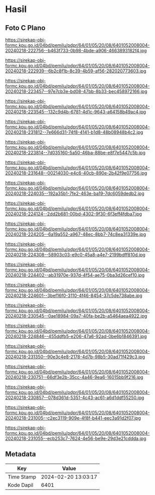 # Hasil

## Foto C Plano

https://sirekap-obj-formc.kpu.go.id/04bd/pemilu/pdpr/64/01/05/20/08/6401052008004-20240218-222756--b463f733-0b98-4bde-a906-4663893182f4.jpg

https://sirekap-obj-formc.kpu.go.id/04bd/pemilu/pdpr/64/01/05/20/08/6401052008004-20240218-222939--6b2c8f1b-8c39-4b59-af56-282020773603.jpg

https://sirekap-obj-formc.kpu.go.id/04bd/pemilu/pdpr/64/01/05/20/08/6401052008004-20240218-223457--97e7cb3e-bd08-47bb-8b33-bec458972166.jpg

https://sirekap-obj-formc.kpu.go.id/04bd/pemilu/pdpr/64/01/05/20/08/6401052008004-20240218-223545--132c9d4b-6781-4d1c-9643-a64158b49ac4.jpg

https://sirekap-obj-formc.kpu.go.id/04bd/pemilu/pdpr/64/01/05/20/08/6401052008004-20240218-231812--7e666d31-74f8-4141-b1d8-48b08948b4c2.jpg

https://sirekap-obj-formc.kpu.go.id/04bd/pemilu/pdpr/64/01/05/20/08/6401052008004-20240218-223814--7d035160-5a50-46ba-88be-e8f7e5447c5b.jpg

https://sirekap-obj-formc.kpu.go.id/04bd/pemilu/pdpr/64/01/05/20/08/6401052008004-20240218-231648--00214030-e4c6-40cb-890e-2b42f9e07756.jpg

https://sirekap-obj-formc.kpu.go.id/04bd/pemilu/pdpr/64/01/05/20/08/6401052008004-20240218-224035--192a35b1-7fe2-463e-ba19-7dc6059dedb2.jpg

https://sirekap-obj-formc.kpu.go.id/04bd/pemilu/pdpr/64/01/05/20/08/6401052008004-20240218-224124--2dd2b681-00bd-4302-9f30-6f3eff4fdba7.jpg

https://sirekap-obj-formc.kpu.go.id/04bd/pemilu/pdpr/64/01/05/20/08/6401052008004-20240218-224205--6a19a552-a967-48ec-8bb7-74c8ea31339e.jpg

https://sirekap-obj-formc.kpu.go.id/04bd/pemilu/pdpr/64/01/05/20/08/6401052008004-20240218-224308--58903c03-e9c0-45a8-a4e7-2199bdff810d.jpg

https://sirekap-obj-formc.kpu.go.id/04bd/pemilu/pdpr/64/01/05/20/08/6401052008004-20240218-224402--ab31970e-937d-4f54-ae75-0ba3d26cef10.jpg

https://sirekap-obj-formc.kpu.go.id/04bd/pemilu/pdpr/64/01/05/20/08/6401052008004-20240218-224601--3bef16f0-3110-4f46-8454-37c5de738abe.jpg

https://sirekap-obj-formc.kpu.go.id/04bd/pemilu/pdpr/64/01/05/20/08/6401052008004-20240218-230545--0ae18984-09a7-40fa-be2b-a5464aea4922.jpg

https://sirekap-obj-formc.kpu.go.id/04bd/pemilu/pdpr/64/01/05/20/08/6401052008004-20240218-224846--455ddfb5-e206-47a6-92ad-0be6b1846391.jpg

https://sirekap-obj-formc.kpu.go.id/04bd/pemilu/pdpr/64/01/05/20/08/6401052008004-20240218-231350--90e3c4e8-2178-4d7b-98b5-30ad71f429c3.jpg

https://sirekap-obj-formc.kpu.go.id/04bd/pemilu/pdpr/64/01/05/20/08/6401052008004-20240218-230751--66df3e2b-35cc-4a46-9ea6-16015bb9f216.jpg

https://sirekap-obj-formc.kpu.go.id/04bd/pemilu/pdpr/64/01/05/20/08/6401052008004-20240218-230857--078d361d-5351-4c43-ac61-a6d1ddf55250.jpg

https://sirekap-obj-formc.kpu.go.id/04bd/pemilu/pdpr/64/01/05/20/08/6401052008004-20240218-231005--c2ec3119-909e-4f8f-b441-eec3a91d2f07.jpg

https://sirekap-obj-formc.kpu.go.id/04bd/pemilu/pdpr/64/01/05/20/08/6401052008004-20240218-231055--ecb253c7-7624-4e56-be9e-29d3e21cddda.jpg


## Metadata

| Key        | Value               |
| ---------- | ------------------- |
| Time Stamp | 2024-02-20 13:03:17 |
| Kode Dapil | 6401                |



